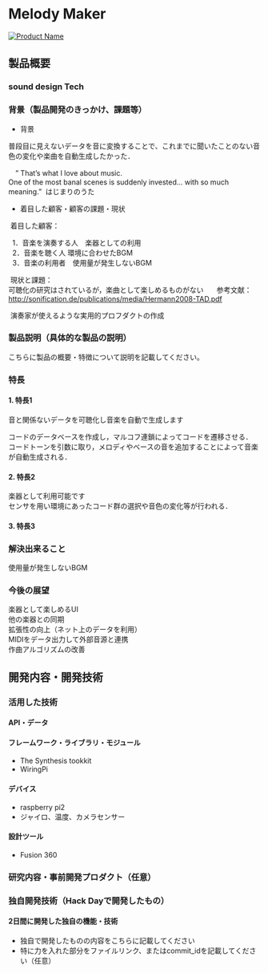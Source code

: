 # Melody Maker

[![Product Name](https://raw.github.com/GabLeRoux/WebMole/master/ressources/WebMole_Youtube_Video.png)](https://www.youtube.com/channel/UC4PtjOfZTbVp9DwtJv82Lzg)

## 製品概要
### sound design Tech

### 背景（製品開発のきっかけ、課題等）
- 背景

 普段目に見えないデータを音に変換することで、これまでに聞いたことのない音色の変化や楽曲を自動生成したかった．

　” That’s what I love about music.  
 One of the most banal scenes is suddenly invested… with so much meaning.”  はじまりのうた　
 
 
- 着目した顧客・顧客の課題・現状　　

  着目した顧客：
  
   1．音楽を演奏する人　楽器としての利用  
   2．音楽を聴く人 環境に合わせたBGM  
   3．音楽の利用者　使用量が発生しないBGM  
  
  現状と課題：  
  可聴化の研究はされているが，楽曲として楽しめるものがない  　
  参考文献：http://sonification.de/publications/media/Hermann2008-TAD.pdf
   
  演奏家が使えるような実用的プロフダクトの作成  　
　
### 製品説明（具体的な製品の説明）
こちらに製品の概要・特徴について説明を記載してください。

### 特長
#### 1. 特長1
音と関係ないデータを可聴化し音楽を自動で生成します

コードのデータベースを作成し，マルコフ連鎖によってコードを遷移させる．  
コードトーンを引数に取り，メロディやベースの音を追加することによって音楽が自動生成される．
#### 2. 特長2
楽器として利用可能です  
センサを用い環境にあったコード群の選択や音色の変化等が行われる．
#### 3. 特長3
### 解決出来ること
使用量が発生しないBGM

### 今後の展望
楽器として楽しめるUI  
他の楽器との同期  
拡張性の向上（ネット上のデータを利用）  
MIDIをデータ出力して外部音源と連携  
作曲アルゴリズムの改善  

## 開発内容・開発技術
### 活用した技術
#### API・データ
  
#### フレームワーク・ライブラリ・モジュール
* The Synthesis tookkit
* WiringPi
#### デバイス
* raspberry pi2
* ジャイロ、温度、カメラセンサー
#### 設計ツール
* Fusion 360
### 研究内容・事前開発プロダクト（任意）

### 独自開発技術（Hack Dayで開発したもの）
#### 2日間に開発した独自の機能・技術
* 独自で開発したものの内容をこちらに記載してください
* 特に力を入れた部分をファイルリンク、またはcommit_idを記載してください（任意）
